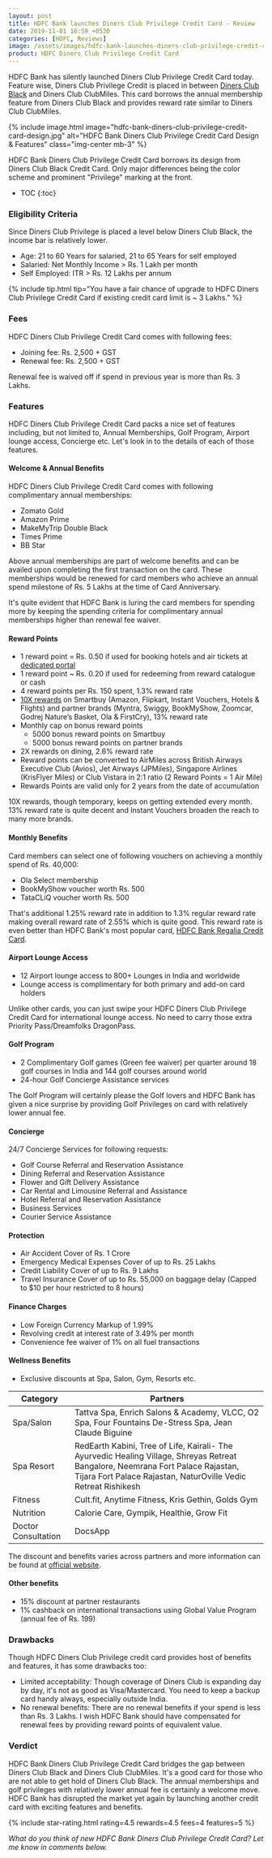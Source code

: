 ```yaml
---
layout: post
title: HDFC Bank launches Diners Club Privilege Credit Card - Review
date: 2019-11-01 16:59 +0530
categories: [HDFC, Reviews]
image: /assets/images/hdfc-bank-launches-diners-club-privilege-credit-card.jpg
product: HDFC Diners Club Privilege Credit Card
---
```


HDFC Bank has silently launched Diners Club Privilege Credit Card today. Feature wise, Diners Club Privilege Credit is placed in between [Diners Club Black](/hdfc-diners-club-black-credit-card-review/) and Diners Club ClubMiles. This card borrows the annual membership feature from Diners Club Black and provides reward rate similar to Diners Club ClubMiles.

{% include image.html image="hdfc-bank-diners-club-privilege-credit-card-design.jpg" alt="HDFC Bank Diners Club Privilege Credit Card Design & Features" class="img-center mb-3" %}

HDFC Bank Diners Club Privilege Credit Card borrows its design from Diners Club Black Credit Card. Only major differences being the color scheme and prominent "Privilege" marking at the front.

* TOC
{:toc}

### Eligibility Criteria

Since Diners Club Privilege is placed a level below Diners Club Black, the income bar is relatively lower.

- Age: 21 to 60 Years for salaried, 21 to 65 Years for self employed
- Salaried: Net Monthly Income > Rs. 1 Lakh per month
- Self Employed: ITR > Rs. 12 Lakhs per annum

{% include tip.html tip="You have a fair chance of upgrade to HDFC Diners Club Privilege Credit Card if existing credit card limit is ~ 3 Lakhs." %}

### Fees

HDFC Diners Club Privilege Credit Card comes with following fees:

- Joining fee: Rs. 2,500 + GST
- Renewal fee: Rs. 2,500 + GST

Renewal fee is waived off if spend in previous year is more than Rs. 3 Lakhs.

### Features

HDFC Diners Club Privilege Credit Card packs a nice set of features including, but not limited to, Annual Memberships, Golf Program, Airport lounge access, Concierge etc. Let's look in to the details of each of those features.

#### Welcome & Annual Benefits

HDFC Diners Club Privilege Credit Card comes with following complimentary annual memberships:

- Zomato Gold
- Amazon Prime
- MakeMyTrip Double Black
- Times Prime
- BB Star

Above annual memberships are part of welcome benefits and can be availed upon completing the first transaction on the card. These memberships would be renewed for card members who achieve an annual spend milestone of Rs. 5 Lakhs at the time of Card Anniversary.

It's quite evident that HDFC Bank is luring the card members for spending more by keeping the spending criteria for complimentary annual memberships higher than renewal fee waiver.

#### Reward Points

- 1 reward point = Rs. 0.50 if used for booking hotels and air tickets at [dedicated portal](https://offers.smartbuy.hdfcbank.com/diners)
- 1 reward point ~ Rs. 0.20 if used for redeeming from reward catalogue or cash
- 4 reward points per Rs. 150 spent, 1.3% reward rate
- [10X rewards](/hdfc-bank-credit-card-10x-rewards-september-2019-update/) on Smartbuy (Amazon, Flipkart, Instant Vouchers, Hotels & Flights) and partner brands (Myntra, Swiggy, BookMyShow, Zoomcar, Godrej Nature’s Basket, Ola & FirstCry), 13% reward rate
- Monthly cap on bonus reward points
  - 5000 bonus reward points on Smartbuy
  - 5000 bonus reward points on partner brands
- 2X rewards on dining, 2.6% reward rate
- Reward points can be converted to AirMiles across British Airways Executive Club (Avios), Jet Airways (JPMiles), Singapore Airlines (KrisFlyer Miles) or Club Vistara in 2:1 ratio (2 Reward Points = 1 Air Mile)
- Rewards Points are valid only for 2 years from the date of accumulation

10X rewards, though temporary, keeps on getting extended every month. 13% reward rate is quite decent and Instant Vouchers broaden the reach to many more brands.

#### Monthly Benefits

Card members can select one of following vouchers on achieving a monthly spend of Rs. 40,000:

- Ola Select membership
- BookMyShow voucher worth Rs. 500
- TataCLiQ voucher worth Rs. 500

That's additional 1.25% reward rate in addition to 1.3% regular reward rate making overall reward rate of 2.55% which is quite good. This reward rate is even better than HDFC Bank's most popular card, [HDFC Bank Regalia Credit Card](/hdfc-bank-regalia-credit-card-review/).

#### Airport Lounge Access

- 12 Airport lounge access to 800+ Lounges in India and worldwide
- Lounge access is complimentary for both primary and add-on card holders

Unlike other cards, you can just swipe your HDFC Diners Club Privilege Credit Card for international lounge access. No need to carry those extra Priority Pass/Dreamfolks DragonPass.

#### Golf Program

- 2 Complimentary Golf games (Green fee waiver) per quarter around 18 golf courses in India and 144 golf courses around world
- 24-hour Golf Concierge Assistance services

The Golf Program will certainly please the Golf lovers and HDFC Bank has given a nice surprise by providing Golf Privileges on card with relatively lower annual fee.

#### Concierge

24/7 Concierge Services for following requests:

- Golf Course Referral and Reservation Assistance
- Dining Referral and Reservation Assistance
- Flower and Gift Delivery Assistance
- Car Rental and Limousine Referral and Assistance
- Hotel Referral and Reservation Assistance
- Business Services
- Courier Service Assistance

#### Protection

- Air Accident Cover of Rs. 1 Crore
- Emergency Medical Expenses Cover of up to Rs. 25 Lakhs
- Credit Liability Cover of up to Rs. 9 Lakhs
- Travel Insurance Cover of up to Rs. 55,000 on baggage delay (Capped to \$10 per hour restricted to 8 hours)

#### Finance Charges

- Low Foreign Currency Markup of 1.99%
- Revolving credit at interest rate of 3.49% per month
- Convenience fee waiver of 1% on all fuel transactions

#### Wellness Benefits

- Exclusive discounts at Spa, Salon, Gym, Resorts etc.

<table class="table">
  <thead class="thead-dark">
  <tr>
    <th scope="col"> Category</th>
  	<th scope="col"> Partners</th>
  </tr>
  </thead>
  <tbody>
  <tr>
    <td> Spa/Salon </td>
  	<td> Tattva Spa, Enrich Salons & Academy, VLCC, O2 Spa, Four Fountains De-Stress Spa, Jean Claude Biguine </td>
  </tr>
    <tr>
    <td> Spa Resort </td>
  	<td> RedEarth Kabini, Tree of Life, Kairali- The Ayurvedic Healing Village, Shreyas Retreat Bangalore, Neemrana Fort Palace Rajastan, Tijara Fort Palace Rajastan, NaturOville Vedic Retreat Rishikesh </td>
  </tr>
  <tr>
    <td> Fitness </td>
  	<td> Cult.fit, Anytime Fitness, Kris Gethin, Golds Gym </td>
  </tr>
  <tr>
    <td> Nutrition </td>
  	<td> Calorie Care, Gympik, Healthie, Grow Fit </td>
  </tr>
  <tr>
    <td> Doctor Consultation </td>
  	<td> DocsApp </td>
  </tr>
  </tbody>
</table>

The discount and benefits varies across partners and more information can be found at <a href="https://hdfcbankdinersclubwellness.poshvine.com/" target="_blank" rel="noopener">official website</a>.

#### Other benefits

- 15% discount at partner restaurants
- 1% cashback on international transactions using Global Value Program (annual fee of Rs. 199)

### Drawbacks

Though HDFC Diners Club Privilege credit card provides host of benefits and features, it has some drawbacks too:

- Limited acceptability: Though coverage of Diners Club is expanding day by day, it's not as good as Visa/Mastercard. You need to keep a backup card handy always, especially outside India.
- No renewal benefits: There are no renewal benefits if your spend is less than Rs. 3 Lakhs. I wish HDFC Bank should have compensated for renewal fees by providing reward points of equivalent value.

### Verdict

HDFC Bank Diners Club Privilege Credit Card bridges the gap between Diners Club Black and Diners Club ClubMiles. It's a good card for those who are not able to get hold of Diners Club Black. The annual memberships and golf privileges with relatively lower annual fee is certainly a welcome move. HDFC Bank has disrupted the market yet again by launching another credit card with exciting features and benefits.

{% include star-rating.html rating=4.5 rewards=4.5 fees=4 features=5 %}

_What do you think of new HDFC Bank Diners Club Privilege Credit Card? Let me know in comments below._
